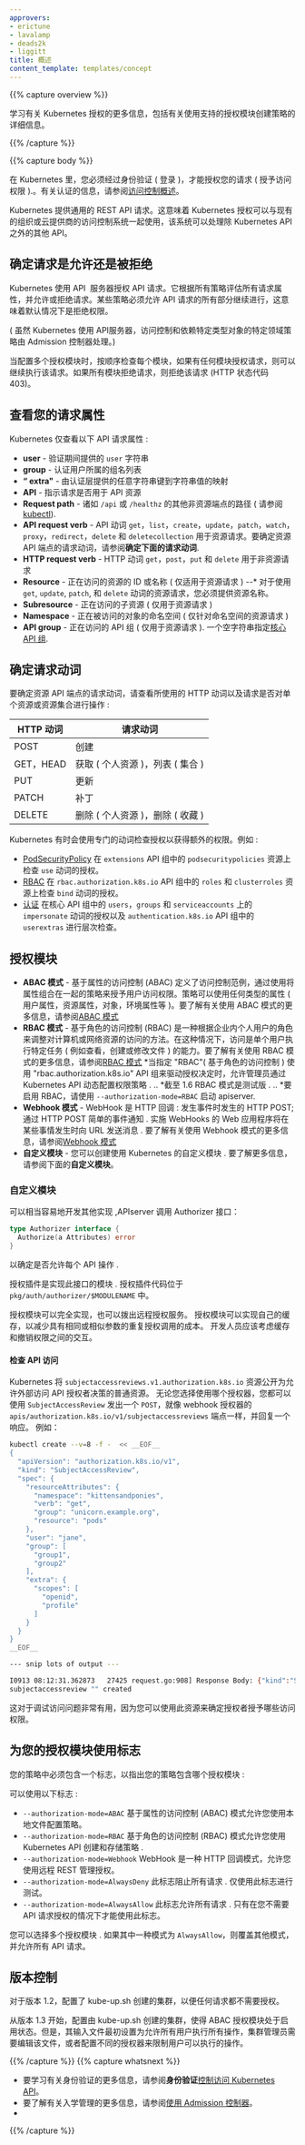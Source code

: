 ```yaml
---
approvers:
- erictune
- lavalamp
- deads2k
- liggitt
title: 概述
content_template: templates/concept
---
```


{{% capture overview %}}

学习有关 Kubernetes 授权的更多信息，包括有关使用支持的授权模块创建策略的详细信息。

{{% /capture %}}

{{% capture body %}}

在 Kubernetes 里，您必须经过身份验证 ( 登录 )，才能授权您的请求 ( 授予访问权限 ).。有关认证的信息，请参阅[访问控制概述](/docs/admin/access-the-api/)。

Kubernetes 提供通用的 REST API 请求。这意味着 Kubernetes 授权可以与现有的组织或云提供商的访问控制系统一起使用，该系统可以处理除 Kubernetes API 之外的其他 API。

## 确定请求是允许还是被拒绝
Kubernetes 使用 API ​​ 服务器授权 API 请求。它根据所有策略评估所有请求属性，并允许或拒绝请求。某些策略必须允许 API 请求的所有部分继续进行，这意味着默认情况下是拒绝权限。

( 虽然 Kubernetes 使用 API ​​服务器，访问控制和依赖特定类型对象的特定领域策略由 Admission 控制器处理。)

当配置多个授权模块时，按顺序检查每个模块，如果有任何模块授权请求，则可以继续执行该请求。如果所有模块拒绝请求，则拒绝该请求 (HTTP 状态代码 403)。

## 查看您的请求属性

Kubernetes 仅查看以下 API 请求属性 :

* **user**  - 验证期间提供的 `user` 字符串
* **group**  - 认证用户所属的组名列表
* **“ extra"**  - 由认证层提供的任意字符串键到字符串值的映射
* **API**  - 指示请求是否用于 API 资源
* **Request path**  - 诸如 `/api` 或 `/healthz` 的其他非资源端点的路径 ( 请参阅[kubectl](#kubectl)).
* **API request verb**  -  API 动词 `get`，`list`，`create`，`update`，`patch`，`watch`，`proxy`，`redirect`，`delete` 和 `deletecollection` 用于资源请求。要确定资源 API 端点的请求动词，请参阅**确定下面的请求动词**.
* **HTTP request verb**  -  HTTP 动词 `get`，`post`，`put` 和 `delete` 用于非资源请求
* **Resource**  - 正在访问的资源的 ID 或名称 ( 仅适用于资源请求 )
 --* 对于使用 `get`, `update`, `patch`, 和 `delete` 动词的资源请求，您必须提供资源名称。
* **Subresource**  - 正在访问的子资源 ( 仅用于资源请求 )
* **Namespace**  - 正在被访问的对象的命名空间 ( 仅针对命名空间的资源请求 )
* **API group**  - 正在访问的 API 组 ( 仅用于资源请求 ). 一个空字符串指定[核心 API 组](/docs/api/).

## 确定请求动词

要确定资源 API 端点的请求动词，请查看所使用的 HTTP 动词以及请求是否对单个资源或资源集合进行操作 :

HTTP 动词 | 请求动词
---------- | ---------------
POST | 创建
GET，HEAD | 获取 ( 个人资源 )，列表 ( 集合 )
PUT | 更新
PATCH | 补丁
DELETE| 删除 ( 个人资源 )，删除 ( 收藏 )

Kubernetes 有时会使用专门的动词检查授权以获得额外的权限。例如 :

* [PodSecurityPolicy](/docs/concepts/policy/pod-security-policy/) 在 `extensions` API 组中的 `podsecuritypolicies` 资源上检查 `use` 动词的授权。
* [RBAC](/docs/admin/authorization/rbac/#privilege-escalation-prevention-and-bootstrapping) 在 `rbac.authorization.k8s.io` API 组中的 `roles` 和 `clusterroles` 资源上检查 `bind` 动词的授权。
* [认证](/docs/admin/authentication/) 在核心 API 组中的 `users`，`groups` 和 `serviceaccounts` 上的 `impersonate` 动词的授权以及 `authentication.k8s.io` API 组中的 `userextras` 进行层次检查。

## 授权模块
* **ABAC 模式**  - 基于属性的访问控制 (ABAC) 定义了访问控制范例，通过使用将属性组合在一起的策略来授予用户访问权限。策略可以使用任何类型的属性 ( 用户属性，资源属性，对象，环境属性等 )。要了解有关使用 ABAC 模式的更多信息，请参阅[ABAC 模式](/docs/admin/authorization/abac/)
* **RBAC 模式**  - 基于角色的访问控制 (RBAC) 是一种根据企业内个人用户的角色来调整对计算机或网络资源的访问的方法。在这种情况下，访问是单个用户执行特定任务 ( 例如查看，创建或修改文件 ) 的能力。要了解有关使用 RBAC 模式的更多信息，请参阅[RBAC 模式](/docs/admin/authorization/rbac/)
*当指定 "RBAC"( 基于角色的访问控制 ) 使用 "rbac.authorization.k8s.io" API 组来驱动授权决定时，允许管理员通过 Kubernetes API 动态配置权限策略 .
.. *截至 1.6 RBAC 模式是测试版 .
.. *要启用 RBAC，请使用 `--authorization-mode=RBAC` 启动 apiserver.
* **Webhook 模式**  -  WebHook 是 HTTP 回调 : 发生事件时发生的 HTTP POST; 通过 HTTP POST 简单的事件通知 . 实施 WebHooks 的 Web 应用程序将在某些事情发生时向 URL 发送消息 . 要了解有关使用 Webhook 模式的更多信息，请参阅[Webhook 模式](/docs/admin/authorization/webhook/)
* **自定义模块**  - 您可以创建使用 Kubernetes 的自定义模块 . 要了解更多信息，请参阅下面的**自定义模块**。

### 自定义模块
可以相当容易地开发其他实现 ,APIserver 调用 Authorizer 接口：

```go
type Authorizer interface {
  Authorize(a Attributes) error
}
```

以确定是否允许每个 API 操作 .

授权插件是实现此接口的模块 . 授权插件代码位于 `pkg/auth/authorizer/$MODULENAME` 中。

授权模块可以完全实现，也可以拨出远程授权服务。 授权模块可以实现自己的缓存，以减少具有相同或相似参数的重复授权调用的成本。 开发人员应该考虑缓存和撤销权限之间的交互。

#### 检查 API 访问

Kubernetes 将 `subjectaccessreviews.v1.authorization.k8s.io`  资源公开为允许外部访问 API 授权者决策的普通资源。 无论您选择使用哪个授权器，您都可以使用 `SubjectAccessReview` 发出一个 `POST`，就像 webhook 授权器的 `apis/authorization.k8s.io/v1/subjectaccessreviews` 端点一样，并回复一个响应。 例如：


```bash
kubectl create --v=8 -f -  << __EOF__
{
  "apiVersion": "authorization.k8s.io/v1",
  "kind": "SubjectAccessReview",
  "spec": {
    "resourceAttributes": {
      "namespace": "kittensandponies",
      "verb": "get",
      "group": "unicorn.example.org",
      "resource": "pods"
    },
    "user": "jane",
    "group": [
      "group1",
      "group2"
    ],
    "extra": {
      "scopes": [
        "openid",
        "profile"
      ]
    }
  }
}
__EOF__

--- snip lots of output ---

I0913 08:12:31.362873   27425 request.go:908] Response Body: {"kind":"SubjectAccessReview","apiVersion":"authorization.k8s.io/v1","metadata":{"creationTimestamp":null},"spec":{"resourceAttributes":{"namespace":"kittensandponies","verb":"GET","group":"unicorn.example.org","resource":"pods"},"user":"jane","group":["group1","group2"],"extra":{"scopes":["openid","profile"]}},"status":{"allowed":true}}
subjectaccessreview "" created
```

这对于调试访问问题非常有用，因为您可以使用此资源来确定授权者授予哪些访问权限。

## 为您的授权模块使用标志

您的策略中必须包含一个标志，以指出您的策略包含哪个授权模块 :

可以使用以下标志 :
 - `--authorization-mode=ABAC` 基于属性的访问控制 (ABAC) 模式允许您使用本地文件配置策略。
 - `--authorization-mode=RBAC` 基于角色的访问控制 (RBAC) 模式允许您使用 Kubernetes API 创建和存储策略 .
 - `--authorization-mode=Webhook` WebHook 是一种 HTTP 回调模式，允许您使用远程 REST 管理授权。
 - `--authorization-mode=AlwaysDeny` 此标志阻止所有请求 . 仅使用此标志进行测试。
 - `--authorization-mode=AlwaysAllow` 此标志允许所有请求 . 只有在您不需要 API 请求授权的情况下才能使用此标志。

您可以选择多个授权模块 . 如果其中一种模式为 `AlwaysAllow`，则覆盖其他模式，并允许所有 API 请求。

## 版本控制

对于版本 1.2，配置了 kube-up.sh 创建的集群，以便任何请求都不需要授权。

从版本 1.3 开始，配置由 kube-up.sh 创建的集群，使得 ABAC 授权模块处于启用状态。但是，其输入文件最初设置为允许所有用户执行所有操作，集群管理员需要编辑该文件，或者配置不同的授权器来限制用户可以执行的操作。

{{% /capture %}}
{{% capture whatsnext %}}

* 要学习有关身份验证的更多信息，请参阅**身份验证**[控制访问 Kubernetes API](docs/admin/access-the-api/)。
* 要了解有关入学管理的更多信息，请参阅[使用 Admission 控制器](docs/admin/admission-controllers/)。
*
{{% /capture %}}


